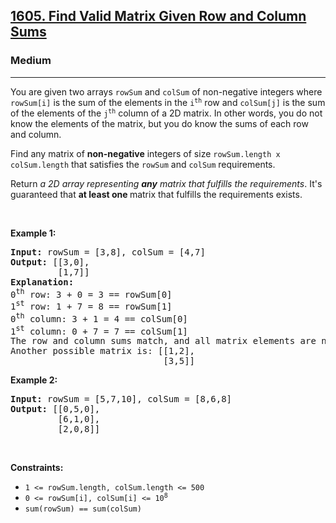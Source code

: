 <h2><a href="https://leetcode.com/problems/find-valid-matrix-given-row-and-column-sums">1605. Find Valid Matrix Given Row and Column Sums</a></h2><h3>Medium</h3><hr><p>You are given two arrays <code>rowSum</code> and <code>colSum</code> of non-negative integers where <code>rowSum[i]</code> is the sum of the elements in the <code>i<sup>th</sup></code> row and <code>colSum[j]</code> is the sum of the elements of the <code>j<sup>th</sup></code> column of a 2D matrix. In other words, you do not know the elements of the matrix, but you do know the sums of each row and column.</p>

<p>Find any matrix of <strong>non-negative</strong> integers of size <code>rowSum.length x colSum.length</code> that satisfies the <code>rowSum</code> and <code>colSum</code> requirements.</p>

<p>Return <em>a 2D array representing <strong>any</strong> matrix that fulfills the requirements</em>. It&#39;s guaranteed that <strong>at least one </strong>matrix that fulfills the requirements exists.</p>

<p>&nbsp;</p>
<p><strong class="example">Example 1:</strong></p>

<pre>
<strong>Input:</strong> rowSum = [3,8], colSum = [4,7]
<strong>Output:</strong> [[3,0],
         [1,7]]
<strong>Explanation:</strong> 
0<sup>th</sup> row: 3 + 0 = 3 == rowSum[0]
1<sup>st</sup> row: 1 + 7 = 8 == rowSum[1]
0<sup>th</sup> column: 3 + 1 = 4 == colSum[0]
1<sup>st</sup> column: 0 + 7 = 7 == colSum[1]
The row and column sums match, and all matrix elements are non-negative.
Another possible matrix is: [[1,2],
                             [3,5]]
</pre>

<p><strong class="example">Example 2:</strong></p>

<pre>
<strong>Input:</strong> rowSum = [5,7,10], colSum = [8,6,8]
<strong>Output:</strong> [[0,5,0],
         [6,1,0],
         [2,0,8]]
</pre>

<p>&nbsp;</p>
<p><strong>Constraints:</strong></p>

<ul>
	<li><code>1 &lt;= rowSum.length, colSum.length &lt;= 500</code></li>
	<li><code>0 &lt;= rowSum[i], colSum[i] &lt;= 10<sup>8</sup></code></li>
	<li><code>sum(rowSum) == sum(colSum)</code></li>
</ul>
